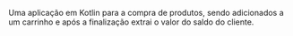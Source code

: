 Uma aplicação em Kotlin para a compra de produtos, sendo adicionados a um carrinho e após a finalização extrai o valor do saldo do cliente. 
